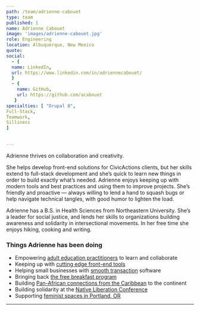 ```yaml
---
path: /team/adrienne-cabouet
type: team
published: 1
name: Adrienne Cabouet
image: 'images/adrienne-cabouet.jpg'
role: Engineering
location: Albuquerque, New Mexico
quote: 
social: 
  - {
  name: LinkedIn,
  url: https://www.linkedin.com/in/adriennecabouet/
  }
  - {
    name: GitHub,
    url: https://github.com/acabouet
   }
specialties: [ "Drupal 8",
Full-Stack,
Teamwork,
Silliness 
]

  
---
```


Adrienne thrives on collaboration and creativity.

She helps develop front-end solutions for CivicActions clients, but her skills extend to full-stack development and she’s quick to learn new things in order to build exactly what’s needed. Adrienne enjoys keeping up with modern tools and best practices and using them to improve projects. She’s friendly and proactive — always willing to lend a hand to squash bugs or help navigate technical tangles, with good humor to lighten the load.

Adrienne has a B.S. in Health Sciences from Northeastern University. She’s a leader for social justice, and lends her skills to organizations building awareness and solidarity in intersectional movements. In her free time she enjoys hiking, cooking and writing. 




### Things Adrienne has been doing
* Empowering [adult education practitioners](https://civicactions.com/case-study/lincs) to learn and collaborate
* Keeping up with [cutting edge front-end tools](https://events.drupal.org/baltimore2017/sessions/decoupled-drupal-and-angular-2)
* Helping small businesses with [smooth transaction](https://www.lavu.com/) software
* Bringing back [the free breakfast program](https://www.opb.org/news/article/portland-group-revives-civil-rights-era-breakfast-program/)
* Building [Pan-African connections from the Caribbean](http://aaprpnewmexico.org/) to the continent
* Building solidarity at the [Native Liberation Conference](https://therednation.org/2018/06/20/native-liberation-conference-2018/)
* Supporting [feminist spaces in Portland, OR](https://inotherwords.org/)


-------------------------------


